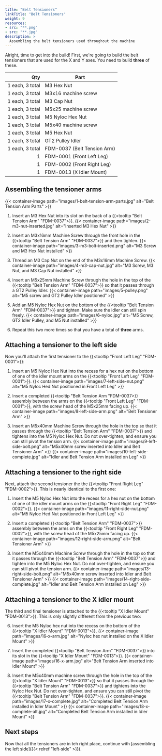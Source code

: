 ```yaml
---
title: "Belt Tensioners"
linkTitle: "Belt Tensioners"
weight: 9
resources:
- src: "**.png"
- src: "**.jpg"
description: >
  Assembling the belt tensioners used throughout the machine
---
```


Alright, time to get into the build! First, we're going to build the belt tensioners that are used for the X and Y axes. You need to build **three** of these.

| Qty              | Part                          |
|-----------------:|-------------------------------|
| 1 each, 3 total  | M3 Hex Nut                    |
| 1 each, 3 total  | M3x16 machine screw           |
| 1 each, 3 total  | M3 Cap Nut                    |
| 1 each, 3 total  | M5x25 machine screw           |
| 1 each, 3 total  | M5 Nyloc Hex Nut              |
| 1 each, 3 total  | M5x40 machine screw           |
| 1 each, 3 total  | M5 Hex Nut                    |
| 1 each, 3 total  | GT2 Pulley Idler              |
| 1 each, 3 total  | FDM-0037 (Belt Tension Arm)   |
| 1                | FDM-0001 (Front Left Leg)     |
| 1                | FDM-0002 (Front Right Leg)    |
| 1                | FDM-0013 (X Idler Mount)      |

## Assembling the tensioner arms

{{< container-image path="images/1-belt-tension-arm-parts.jpg" alt="Belt Tension Arm Parts" >}}

1. Insert an M3 Hex Nut into its slot on the back of a {{<tooltip "Belt Tension Arm" "FDM-0037">}}.
  {{< container-image path="images/2-m3-nut-inserted.jpg" alt="Inserted M3 Hex Nut" >}}

2. Insert an M3x16mm Machine Screw through the front hole in the {{<tooltip "Belt Tension Arm" "FDM-0037">}} and then tighten.
  {{< container-image path="images/3-m3-bolt-inserted.png" alt="M3 Screw and M3 Hex Nut installed" >}}

3. Thread an M3 Cap Nut on the end of the M3x16mm Machine Screw.
  {{< container-image path="images/4-m3-cap-nut.jpg" alt="M3 Screw, M3 Nut, and M3 Cap Nut installed" >}}

4. Insert an M5x25mm Machine Screw through the hole in the top of the {{<tooltip "Belt Tension Arm" "FDM-0037">}} so that it passes through a GT2 Pulley Idler.
  {{< container-image path="images/5-pulley.png" alt="M5 screw and GT2 Pulley Idler positioned" >}}

5. Add an M5 Nyloc Hex Nut on the bottom of the {{<tooltip "Belt Tension Arm" "FDM-0037">}} and tighten. Make sure the idler can still spin freely.
  {{< container-image path="images/6-nyloc.jpg" alt="M5 Screw, GT2 Idler Pulley, and M5 Nut installed" >}}

6. Repeat this two more times so that you have a total of **three** arms.

## Attaching a tensioner to the left side

Now you'll attach the first tensioner to the {{<tooltip "Front Left Leg" "FDM-0001">}}:

1. Insert an M5 Nyloc Hex Nut into the recess for a hex nut on the bottom of one of the idler mount arms on the {{<tooltip "Front Left Leg" "FDM-0001">}}.
  {{< container-image path="images/7-left-side-nut.png" alt="M5 Nyloc Hed Nut positioned in Front Left Leg" >}}

2. Insert a completed {{<tooltip "Belt Tension Arm "FDM-0037>}} assembly between the arms on the {{<tooltip "Front Left Leg" "FDM-0001">}}, with the screw head of the M5x25mm facing up.
  {{< container-image path="images/8-left-side-arm.png" alt="Belt Tensioner Arm" >}}

3. Insert an M5x40mm Machine Screw through the hole in the top so that it passes through the {{<tooltip "Belt Tension Arm" "FDM-0037">}} and tightens into the M5 Nyloc Hex Nut. Do not over-tighten, and ensure you can still pivot the tension arm.
  {{< container-image path="images/9-left-side-bolt.png" alt="M5x40mm screw inserted into Idler and Belt Tensioner Arm" >}}
  {{< container-image path="images/10-left-side-complete.jpg" alt="Idler and Belt Tension Arm installed on Leg" >}}

## Attaching a tensioner to the right side

Next, attach the second tensioner the the {{<tooltip "Front Right Leg" "FDM-0002">}}. This is nearly identical to the first one:

1. Insert the M5 Nyloc Hex Nut into the recess for a hex nut on the bottom of one of the idler mount arms on the {{<tooltip "Front Right Leg" "FDM-0002">}}.
    {{< container-image path="images/11-right-side-nut.png" alt="M5 Nyloc Hed Nut positioned in Front Left Leg" >}}

2. Insert a completed {{<tooltip "Belt Tension Arm" "FDM-0037">}} assembly between the arms on the {{<tooltip "Front Right Leg" "FDM-0002">}}, with the screw head of the M5x25mm facing up.
  {{< container-image path="images/12-right-side-arm.png" alt="Belt Tensioner Arm" >}}

3. Insert the M5x40mm Machine Screw through the hole in the top so that it passes through the {{<tooltip "Belt Tension Arm" "FDM-0037">}} and tighten into the M5 Nyloc Hex Nut. Do not over-tighten, and ensure you can still pivot the tension arm.
  {{< container-image path="images/13-right-side-bolt.png" alt="M5x40mm screw inserted into Idler and Belt Tensioner Arm" >}}
  {{< container-image path="images/14-right-side-complete.jpg" alt="Idler and Belt Tension Arm installed on Leg" >}}

## Attaching a tensioner to the X idler mount

The third and final tensioner is attached to the {{<tooltip "X Idler Mount" "FDM-0013">}}. This is only slightly different from the previous two:

6. Insert the M5 Nyloc hex nut into the recess on the bottom of the {{<tooltip "X Idler Mount" "FDM-0013">}}.
  {{< container-image path="images/16-x-arm.jpg" alt="Nyloc hex nut installed on the X Idler Mount" >}}

7. Insert the completed {{<tooltip "Belt Tension Arm" "FDM-0037">}} into its slot in the {{<tooltip "X Idler Mount" "FDM-0013">}}.
  {{< container-image path="images/16-x-arm.jpg" alt="Belt Tension Arm inserted into Idler Mount" >}}

8. Insert the M5x40mm machine screw through the hole in the top of the {{<tooltip "X Idler Mount" "FDM-0013">}} so that it passes through the {{<tooltip "Belt Tension Arm" "FDM-0037">}} and tightens into the Nyloc Hex Nut.  Do not over-tighten, and ensure you can still pivot the {{<tooltip "Belt Tension Arm" "FDM-0037">}}.
  {{< container-image path="images/17-x-complete.jpg" alt="Completed Belt Tension Arm installed in Idler Mount" >}}
  {{< container-image path="images/18-x-complete-alt.jpg" alt="Completed Belt Tension Arm installed in Idler Mount" >}}

## Next steps

Now that all the tensioners are in teh right place, continue with [assembling the left side]({{< relref "left-side" >}}).
